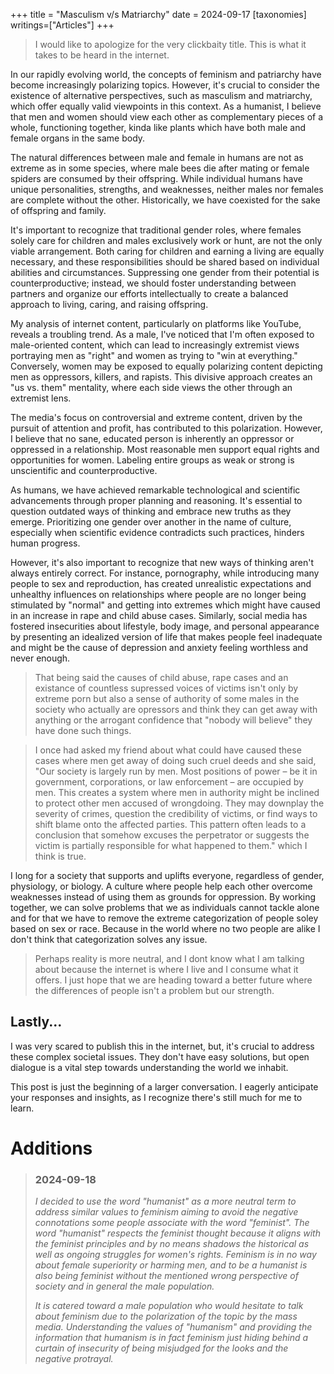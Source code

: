 +++
title = "Masculism v/s Matriarchy"
date = 2024-09-17
[taxonomies]
writings=["Articles"]
+++

> I would like to apologize for the very clickbaity title. This is what it takes to be heard in the internet.

In our rapidly evolving world, the concepts of feminism and patriarchy have become increasingly polarizing topics. However, it's crucial to consider the existence of alternative perspectives, such as masculism and matriarchy, which offer equally valid viewpoints in this context. As a humanist, I believe that men and women should view each other as complementary pieces of a whole, functioning together, kinda like plants which have both male and female organs in the same body.

The natural differences between male and female in humans are not as extreme as in some species, where male bees die after mating or female spiders are consumed by their offspring. While individual humans have unique personalities, strengths, and weaknesses, neither males nor females are complete without the other. Historically, we have coexisted for the sake of offspring and family.

It's important to recognize that traditional gender roles, where females solely care for children and males exclusively work or hunt, are not the only viable arrangement. Both caring for children and earning a living are equally necessary, and these responsibilities should be shared based on individual abilities and circumstances. Suppressing one gender from their potential is counterproductive; instead, we should foster understanding between partners and organize our efforts intellectually to create a balanced approach to living, caring, and raising offspring.

My analysis of internet content, particularly on platforms like YouTube, reveals a troubling trend. As a male, I've noticed that I'm often exposed to male-oriented content, which can lead to increasingly extremist views portraying men as "right" and women as trying to "win at everything." Conversely, women may be exposed to equally polarizing content depicting men as oppressors, killers, and rapists. This divisive approach creates an "us vs. them" mentality, where each side views the other through an extremist lens.

The media's focus on controversial and extreme content, driven by the pursuit of attention and profit, has contributed to this polarization. However, I believe that no sane, educated person is inherently an oppressor or oppressed in a relationship. Most reasonable men support equal rights and opportunities for women. Labeling entire groups as weak or strong is unscientific and counterproductive.

As humans, we have achieved remarkable technological and scientific advancements through proper planning and reasoning. It's essential to question outdated ways of thinking and embrace new truths as they emerge. Prioritizing one gender over another in the name of culture, especially when scientific evidence contradicts such practices, hinders human progress.

However, it's also important to recognize that new ways of thinking aren't always entirely correct. For instance, pornography, while introducing many people to sex and reproduction, has created unrealistic expectations and unhealthy influences on relationships where people are no longer being stimulated by "normal" and getting into extremes which might have caused in an increase in rape and child abuse cases. Similarly, social media has fostered insecurities about lifestyle, body image, and personal appearance by presenting an idealized version of life that makes people feel inadequate and might be the cause of depression and anxiety feeling worthless and never enough.

> That being said the causes of child abuse, rape cases and an existance of countless supressed voices of victims isn't only by extreme porn but also a sense of authority of some males in the society who actually are opressors and think they can get away with anything or the arrogant confidence that "nobody will believe" they have done such things. 

> I once had asked my friend about what could have caused these cases where men get away of doing such cruel deeds and she said, "Our society is largely run by men. Most positions of power – be it in government, corporations, or law enforcement – are occupied by men. This creates a system where men in authority might be inclined to protect other men accused of wrongdoing. They may downplay the severity of crimes, question the credibility of victims, or find ways to shift blame onto the affected parties. This pattern often leads to a conclusion that somehow excuses the perpetrator or suggests the victim is partially responsible for what happened to them." which I think is true.

I long for a society that supports and uplifts everyone, regardless of gender, physiology, or biology. A culture where people help each other overcome weaknesses instead of using them as grounds for oppression. By working together, we can solve problems that we as individuals cannot tackle alone and for that we have to remove the extreme categorization of people soley based on sex or race. Because in the world where no two people are alike I don't think that categorization solves any issue.

> Perhaps reality is more neutral, and I dont know what I am talking about because the internet is where I live and I consume what it offers. I just hope that we are heading toward a better future where the differences of people isn't a problem but our strength.

## Lastly...

I was very scared to publish this in the internet, but, it's crucial to address these complex societal issues. They don't have easy solutions, but open dialogue is a vital step towards understanding the world we inhabit.

This post is just the beginning of a larger conversation. I eagerly anticipate your responses and insights, as I recognize there's still much for me to learn.

# Additions

> ### **2024-09-18**
>
> *I decided to use the word "humanist" as a more neutral term to address similar values to feminism aiming to avoid the negative connotations some people associate with the word "feminist". The word "humanist" respects the feminist thought because it aligns with the feminist principles and by no means shadows the historical as well as ongoing struggles for women's rights. Feminism is in no way about female superiority or harming men, and to be a humanist is also being feminist without the mentioned wrong perspective of society and in general the male population.*
>
> *It is catered toward a male population who would hesitate to talk about feminism due to the polarization of the topic by the mass media. Understanding the values of "humanism" and providing the information that humanism is in fact feminism just hiding behind a curtain of insecurity of being misjudged for the looks and the negative protrayal.*
